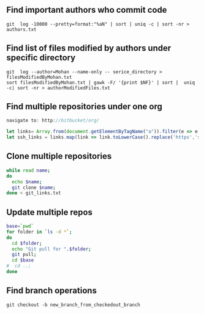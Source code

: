 ## Find important authors who commit code

```
git  log -10000 --pretty=format:"%aN" | sort | uniq -c | sort -nr > authors.txt
```

## Find list of files modified by authors under specific directory

```
git  log --author=Mohan --name-only -- serice_directory > filesModifiedByMohan.txt
sort filesModifiedByMohan.txt | gawk -F/ '{print $NF}' | sort |  uniq -c| sort -nr > authorModifiedFiles.txt
```


## Find multiple repositories under one org

```javascript
navigate to: http://bitbucket/org/

let links= Array.from(document.getElementByTagName("a")).filter(e => e.hasAttribute("data-repository-id")).map(link => link.href)
let ssh_links = links.map(link => link.toLowerCase().replace('https','ssh').replace('bitbucket)
```


## Clone multiple repositories

```bash
while read name;
do 
  echo $name;
  git clone $name;
done < git_links.txt
```

## Update multiple repos

```bash
base=`pwd`
for folder in `ls -d *`;
do 
  cd $folder;
  echo "Git pull for ".$folder;
  git pull;
  cd $base
#  cd ..;
done
```


## Find branch operations

```
git checkout -b new_branch_from_checkedout_branch
```
